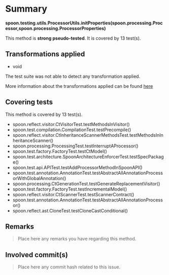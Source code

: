 # Summary
**spoon.testing.utils.ProcessorUtils.initProperties(spoon.processing.Processor,spoon.processing.ProcessorProperties)**

This method is **strong pseudo-tested**.
It is covered by 13 test(s). 


## Transformations applied

- void


The test suite was not able to detect any transformation applied.

More information about the transformations applied can be found [here](https://github.com/STAMP-project/pitest-descartes)

## Covering tests
This method is covered by 13 test(s).
* spoon.reflect.visitor.CtVisitorTest.testMethodsInVisitor()
* spoon.test.compilation.CompilationTest.testPrecompile()
* spoon.reflect.visitor.CtInheritanceScannerMethodsTest.testMethodsInInheritanceScanner()
* spoon.processing.ProcessingTest.testInterruptAProcessor()
* spoon.test.factory.FactoryTest.testCtModel()
* spoon.test.architecture.SpoonArchitectureEnforcerTest.testSpecPackage()
* spoon.test.api.APITest.testAddProcessorMethodInSpoonAPI()
* spoon.test.annotation.AnnotationTest.testAbstractAllAnnotationProcessorWithGlobalAnnotation()
* spoon.processing.CtGenerationTest.testGenerateReplacementVisitor()
* spoon.test.factory.FactoryTest.testIncrementalModel()
* spoon.reflect.visitor.CtScannerTest.testScannerContract()
* spoon.test.annotation.AnnotationTest.testAbstractAllAnnotationProcessor()
* spoon.reflect.ast.CloneTest.testCloneCastConditional()


## Remarks
> Place here any remarks you have regarding this method.

## Involved commit(s)

> Place here any commit hash related to this issue.

